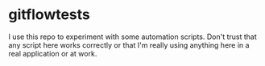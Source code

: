 # gitflowtests

I use this repo to experiment with some automation scripts. Don't trust that any script 
here works correctly or that I'm really using anything here in a real application or at work.


